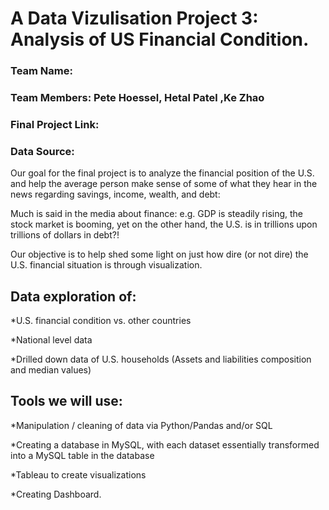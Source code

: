 # A Data Vizulisation Project 3: Analysis of US Financial Condition.

### Team Name:

### Team Members: Pete Hoessel, Hetal Patel ,Ke Zhao

### Final Project Link:

### Data Source: 

Our goal for the final project is to analyze the financial position of the U.S. and help the average person make sense of 
some of what they hear in the news regarding savings, income, wealth, and debt:

Much is said in the media about finance: e.g. GDP is steadily rising, the stock market is booming, yet on the other hand,
the U.S. is in trillions upon trillions of dollars in debt?!

Our objective is to help shed some light on just how dire (or not dire) the U.S. financial situation is through visualization.


## Data exploration of:

*U.S. financial condition vs. other countries

*National level data

*Drilled down data of U.S. households (Assets and liabilities composition and median values)


## Tools we will use:

*Manipulation / cleaning of data via Python/Pandas and/or SQL

*Creating a database in MySQL, with each dataset essentially transformed into a MySQL table in the database

*Tableau to create visualizations

*Creating Dashboard.
